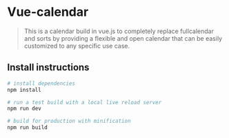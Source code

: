 # Vue-calendar

> This is a calendar build in vue.js to completely replace fullcalendar and sorts by providing a flexible and open calendar that can be easily customized to any specific use case.

## Install instructions

``` bash
# install dependencies
npm install

# run a test build with a local live reload server
npm run dev

# build for production with minification
npm run build
```
